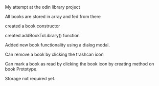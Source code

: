 My attempt at the odin library project

All books are stored in array and fed from there

created a book constructor

created addBookToLibrary() function

Added new book functionality using a dialog modal.

Can remove a book by clicking the trashcan icon

Can mark a book as read by clicking the book icon by creating method on book Prototype.

Storage not required yet.

